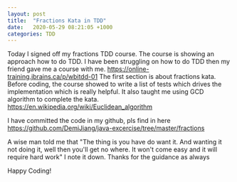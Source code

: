 ```yaml
---
layout: post
title:  "Fractions Kata in TDD"
date:   2020-05-29 08:21:05 +1000
categories: TDD
---
```


Today I signed off my fractions TDD course. 
The course is showing an approach how to do TDD. I have been struggling on how to do TDD then my friend gave 
me a course with me. 
https://online-training.jbrains.ca/p/wbitdd-01
The first section is about fractions kata. Before coding, the course showed to write a list of tests which drives 
the implementation which is really helpful. 
It also taught me using GCD algorithm to complete the kata. 
https://en.wikipedia.org/wiki/Euclidean_algorithm

I have committed the code in my github, pls find in here 
https://github.com/DemiJiang/java-excercise/tree/master/fractions

A wise man told me that "The thing is you have do want it. And wanting it not doing it, well then
you'll get no where. It won't come easy and it will require hard work" I note it down. Thanks for the guidance as always 

Happy Coding!